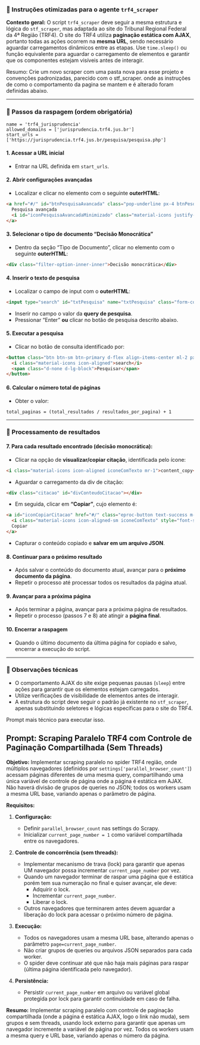 

### 🎯 Instruções otimizadas para o agente `trf4_scraper`

**Contexto geral:**
O script `trf4_scraper` deve seguir a mesma estrutura e lógica do `stf_scraper`, mas adaptada ao site do Tribunal Regional Federal da 4ª Região (TRF4).
O site do TRF4 utiliza **paginação estática com AJAX**, portanto todas as ações ocorrem na **mesma URL**, sendo necessário aguardar carregamentos dinâmicos entre as etapas.
Use `time.sleep()` ou função equivalente para aguardar o carregamento de elementos e garantir que os componentes estejam visíveis antes de interagir.

Resumo: Crie um novo scraper com uma pasta nova para esse projeto e convenções padronizadas, parecido com o stf_scraper. onde as instruções de como o comportamento da pagina se mantem e é alterado foram definidas abaixo.

---

### 🚀 Passos da raspagem (ordem obrigatória)

    name = 'trf4_jurisprudencia'
    allowed_domains = ['jurisprudencia.trf4.jus.br']
    start_urls = ['https://jurisprudencia.trf4.jus.br/pesquisa/pesquisa.php']


#### 1. Acessar a URL inicial

* Entrar na URL definida em `start_urls`.

#### 2. Abrir configurações avançadas

* Localizar e clicar no elemento com o seguinte **outerHTML**:

```html
<a href="#/" id="btnPesquisaAvancada" class="pop-underline px-4 btnPesquisaAvancadaInicio" data-toggle="collapse" data-target="#divPesquisaAvancada" title="Visualizar outros filtros que podem ser usados para melhorar o resultado da pesquisa" style="font-size: 1.2rem;font-weight: 300;" aria-expanded="true">
  Pesquisa avançada
  <i id="iconPesquisaAvancadaMinimizado" class="material-icons justify-content-between iconeComTexto">arrow_drop_up</i>
</a>
```

#### 3. Selecionar o tipo de documento “Decisão Monocrática”

* Dentro da seção “Tipo de Documento”, clicar no elemento com o seguinte **outerHTML**:

```html
<div class="filter-option-inner-inner">Decisão monocrática</div>
```

#### 4. Inserir o texto de pesquisa

* Localizar o campo de input com o **outerHTML**:

```html
<input type="search" id="txtPesquisa" name="txtPesquisa" class="form-control campoPesquisa" value="" placeholder="Informe o texto para pesquisa" aria-label="Texto para pesquisa" aria-describedby="btnConsultar" style="padding-right: 2rem">
```

* Inserir no campo o valor da **query de pesquisa**.
* Pressionar “Enter” **ou** clicar no botão de pesquisa descrito abaixo.

#### 5. Executar a pesquisa

* Clicar no botão de consulta identificado por:

```html
<button class="btn btn-sm btn-primary d-flex align-items-center ml-2 px-2 btnConsultar" type="submit" title="Consultar" id="btnConsultar_form_inicial" style="height: 37px">
  <i class="material-icons icon-aligned">search</i>
  <span class="d-none d-lg-block">Pesquisar</span>
</button>
```

#### 6. Calcular o número total de páginas

* Obter o valor:

```
total_paginas = (total_resultados / resultados_por_pagina) + 1
```

---

### 📄 Processamento de resultados

#### 7. Para cada resultado encontrado (decisão monocrática):

* Clicar na opção de **visualizar/copiar citação**, identificada pelo ícone:

```html
<i class="material-icons icon-aligned iconeComTexto mr-1">content_copy</i>
```

* Aguardar o carregamento da div de citação:

```html
<div class="citacao" id="divConteudoCitacao"></div>
```

* Em seguida, clicar em **“Copiar”**, cujo elemento é:

```html
<a id="iconCopiarCitacao" href="#/" class="eproc-button text-success m-1" title="">
  <i class="material-icons icon-aligned-sm iconeComTexto" style="font-size: 1.2rem">content_paste</i>
  Copiar
</a>
```

* Capturar o conteúdo copiado e **salvar em um arquivo JSON**.

#### 8. Continuar para o próximo resultado

* Após salvar o conteúdo do documento atual, avançar para o **próximo documento da página**.
* Repetir o processo até processar todos os resultados da página atual.

#### 9. Avançar para a próxima página

* Após terminar a página, avançar para a próxima página de resultados.
* Repetir o processo (passos 7 e 8) até atingir a **página final**.

#### 10. Encerrar a raspagem

* Quando o último documento da última página for copiado e salvo, encerrar a execução do script.

---

### 🧩 Observações técnicas

* O comportamento AJAX do site exige pequenas pausas (`sleep`) entre ações para garantir que os elementos estejam carregados.
* Utilize verificações de visibilidade de elementos antes de interagir.
* A estrutura do script deve seguir o padrão já existente no `stf_scraper`, apenas substituindo seletores e lógicas específicas para o site do TRF4.

Prompt mais técnico para executar isso.
## Prompt: Scraping Paralelo TRF4 com Controle de Paginação Compartilhada (Sem Threads)

**Objetivo:**
Implementar scraping paralelo no spider TRF4 região, onde múltiplos navegadores (definidos por `settings['parallel_browser_count']`) acessam páginas diferentes de uma mesma query, compartilhando uma única variável de controle de página onde a página é estática em AJAX. Não haverá divisão de grupos de queries no JSON; todos os workers usam a mesma URL base, variando apenas o parâmetro de página.

**Requisitos:**

1. **Configuração:**
    - Definir `parallel_browser_count` nas settings do Scrapy.
    - Inicializar `current_page_number = 1` como variável compartilhada entre os navegadores.

2. **Controle de concorrência (sem threads):**
    - Implementar mecanismo de trava (lock) para garantir que apenas UM navegador possa incrementar `current_page_number` por vez.
    - Quando um navegador terminar de raspar uma página que é estática porém tem sua numeração no final e quiser avançar, ele deve:
      - Adquirir o lock.
      - Incrementar `current_page_number`.
      - Liberar o lock.
    - Outros navegadores que terminarem antes devem aguardar a liberação do lock para acessar o próximo número de página.

3. **Execução:**
    - Todos os navegadores usam a mesma URL base, alterando apenas o parâmetro `page=current_page_number`.
    - Não criar grupos de queries ou arquivos JSON separados para cada worker.
    - O spider deve continuar até que não haja mais páginas para raspar (última página identificada pelo navegador).

4. **Persistência:**
    - Persistir `current_page_number` em arquivo ou variável global protegida por lock para garantir continuidade em caso de falha.

**Resumo:**
Implementar scraping paralelo com controle de paginação compartilhada (onde a página é estática AJAX, logo o link não muda), sem grupos e sem threads, usando lock externo para garantir que apenas um navegador incremente a variável de página por vez. Todos os workers usam a mesma query e URL base, variando apenas o número da página. 

